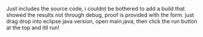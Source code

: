 Just includes the source code, i couldnt be bothered to add a build that showed the results not through debug, proof is provided with the form.
just drag drop into eclipse java version, open main.java, then click the run button at the top and itll run!
